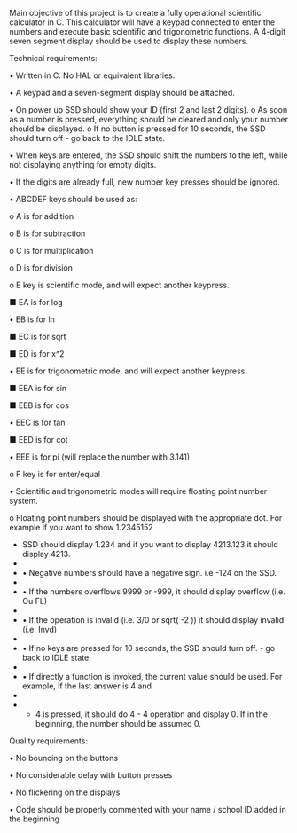 Main objective of this project is to create a fully operational scientific calculator in C. This calculator will have a keypad connected to enter the numbers and execute basic 
scientific and trigonometric functions. A 4-digit seven segment display should be used to display these numbers.

Technical requirements:

• Written in C. No HAL or equivalent libraries.

• A keypad and a seven-segment display should be attached.

• On power up SSD should show your ID (first 2 and last 2 digits). o As soon as a number is pressed, everything should be cleared and only your number should be displayed. o If no button is pressed for 10 seconds, the SSD should turn off - go back to the IDLE state.

• When keys are entered, the SSD should shift the numbers to the left, while not displaying anything for empty digits.

• If the digits are already full, new number key presses should be ignored.

• ABCDEF keys should be used as:

o A is for addition

o B is for subtraction

o C is for multiplication

o D is for division

o E key is scientific mode, and will expect another keypress.

■ EA is for log 

• EB is for ln

■ EC is for sqrt 

■ ED is for x^2 

• EE is for trigonometric mode, and will expect another keypress.

■ EEA is for sin 

■ EEB is for cos 

• EEC is for tan 

■ EED is for cot 

• EEE is for pi (will replace the number with 3.141) 

o F key is for enter/equal 

• Scientific and trigonometric modes will require floating point number system.

o Floating point numbers should be displayed with the appropriate dot. For example if you want to show 1.2345152 

- SSD should display 1.234 and if you want to display 4213.123 it should display 4213.
- 
-  • Negative numbers should have a negative sign. i.e -124 on the SSD. 
-  
-  • If the numbers overflows 9999 or -999, it should display overflow (i.e. Ou FL) 
-  
-  • If the operation is invalid (i.e. 3/0 or sqrt( -2 )) it should display invalid (i.e. Invd) 
-  
-  • If no keys are pressed for 10 seconds, the SSD should turn off. - go back to IDLE state.
-  
-   • If directly a function is invoked, the current value should be used. For example, if the last answer is 4 and 
-   
-   - 4 is pressed, it should do 4 - 4 operation and display 0. If in the beginning, the number should be assumed 0. 

Quality requirements:

• No bouncing on the buttons

• No considerable delay with button presses 

• No flickering on the displays 

• Code should be properly commented with your name / school ID added in the beginning 

